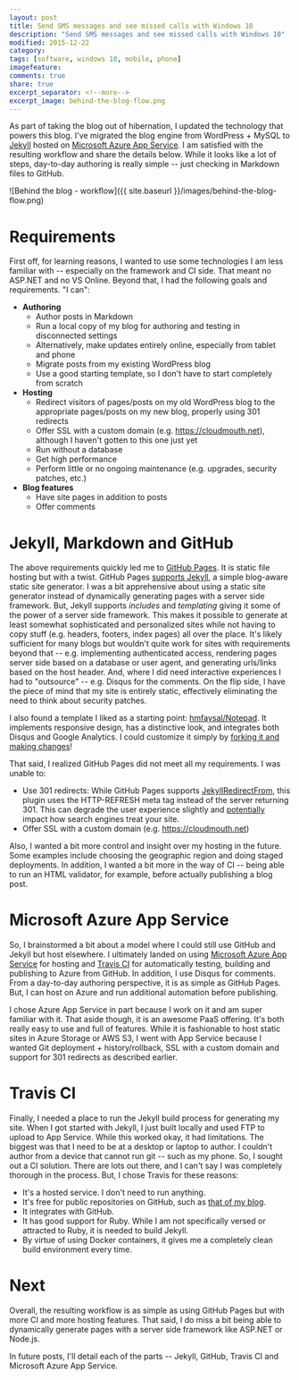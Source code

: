 ```yaml
---
layout: post
title: Send SMS messages and see missed calls with Windows 10 
description: "Send SMS messages and see missed calls with Windows 10"
modified: 2015-12-22
category: 
tags: [software, windows 10, mobile, phone]
imagefeature:
comments: true
share: true
excerpt_separator: <!--more-->
excerpt_image: behind-the-blog-flow.png
---
```

As part of taking the blog out of hibernation, I updated the technology that powers this blog. I've migrated the blog engine from WordPress + MySQL to [Jekyll](https://jekyllrb.com/) hosted on [Microsoft Azure App Service](https://azure.microsoft.com/en-us/services/app-service/). I am satisfied with the resulting workflow and share the details below. While it looks like a lot of steps, day-to-day authoring is really simple -- just checking in Markdown files to GitHub.<!--more-->

![Behind the blog - workflow]({{ site.baseurl }}/images/behind-the-blog-flow.png)

# Requirements #

First off, for learning reasons, I wanted to use some technologies I am less familiar with -- especially on the framework and CI side. That meant no ASP.NET and no VS Online. Beyond that, I had the following goals and requirements.  "I can":

- **Authoring**
  - Author posts in Markdown
  - Run a local copy of my blog for authoring and testing in disconnected settings
  - Alternatively, make updates entirely online, especially from tablet and phone
  - Migrate posts from my existing WordPress blog
  - Use a good starting template, so I don't have to start completely from scratch
- **Hosting**
  - Redirect visitors of pages/posts on my old WordPress blog to the appropriate pages/posts on my new blog, properly using 301 redirects
  - Offer SSL with a custom domain (e.g. https://cloudmouth.net), although I haven't gotten to this one just yet
  - Run without a database
  - Get high performance
  - Perform little or no ongoing maintenance (e.g. upgrades, security patches, etc.)
- **Blog features**
  - Have site pages in addition to posts
  - Offer comments

# Jekyll, Markdown and GitHub

The above requirements quickly led me to [GitHub Pages](https://pages.github.com/). It is static file hosting but with a twist. GitHub Pages [supports Jekyll](https://help.github.com/articles/using-jekyll-with-pages/), a simple blog-aware static site generator. I was a bit apprehensive about using a static site generator instead of dynamically generating pages with a server side framework. But, Jekyll supports *includes* and *templating* giving it some of the power of a server side framework. This makes it possible to generate at least somewhat sophisticated and personalized sites while not having to copy stuff (e.g. headers, footers, index pages) all over the place. It's likely sufficient for many blogs but wouldn't quite work for sites with requirements beyond that -- e.g. implementing authenticated access, rendering pages server side based on a database or user agent, and generating urls/links based on the host header. And, where I did need interactive experiences I had to "outsource" -- e.g. Disqus for the comments. On the flip side, I have the piece of mind that my site is entirely static, effectively eliminating the need to think about security patches.

I also found a template I liked as a starting point: [hmfaysal/Notepad](https://github.com/hmfaysal/Notepad). It implements responsive design, has a distinctive look, and integrates both Disqus and Google Analytics. I could customize it simply by [forking it and making changes](https://github.com/mohitsriv/Blog)!

That said, I realized GitHub Pages did not meet all my requirements. I was unable to:

- Use 301 redirects: While GitHub Pages supports [JekyllRedirectFrom](https://github.com/jekyll/jekyll-redirect-from), this plugin uses the HTTP-REFRESH meta tag instead of the server returning 301. This can degrade the user experience slightly and [potentially](http://stackoverflow.com/questions/5392001/seo-consequences-of-redirecting-with-meta-refresh) impact how search engines treat your site.
- Offer SSL with a custom domain (e.g. https://cloudmouth.net)

Also, I wanted a bit more control and insight over my hosting in the future. Some examples include choosing the geographic region and doing staged deployments. In addition, I wanted a bit more in the way of CI -- being able to run an HTML validator, for example, before actually publishing a blog post.

# Microsoft Azure App Service

So, I brainstormed a bit about a model where I could still use GitHub and Jekyll but host elsewhere. I ultimately landed on using [Microsoft Azure App Service](https://azure.microsoft.com/en-us/services/app-service/) for hosting and [Travis CI](https://travis-ci.org/) for automatically testing, building and publishing to Azure from GitHub. In addition, I use Disqus for comments. From a day-to-day authoring perspective, it is as simple as GitHub Pages. But, I can host on Azure and run additional automation before publishing.

I chose Azure App Service in part because I work on it and am super familiar with it. That aside though, it is an awesome PaaS offering. It's both really easy to use and full of features. While it is fashionable to host static sites in Azure Storage or AWS S3, I went with App Service because I wanted Git deployment + history/rollback, SSL with a custom domain and support for 301 redirects as described earlier.

# Travis CI

Finally, I needed a place to run the Jekyll build process for generating my site. When I got started with Jekyll, I just built locally and used FTP to upload to App Service. While this worked okay, it had limitations.  The biggest was that I need to be at a desktop or laptop to author. I couldn't author from a device that cannot run git -- such as my phone. So, I sought out a CI solution. There are lots out there, and I can't say I was completely thorough in the process. But, I chose Travis for these reasons:

- It's a hosted service. I don't need to run anything.
- It's free for public repositories on GitHub, such as [that of my blog](https://github.com/mohitsriv/blog).
- It integrates with GitHub.
- It has good support for Ruby. While I am not specifically versed or attracted to Ruby, it is needed to build Jekyll. 
- By virtue of using Docker containers, it gives me a completely clean build environment every time.

# Next

Overall, the resulting workflow is as simple as using GitHub Pages but with more CI and more hosting features. That said, I do miss a bit being able to dynamically generate pages with a server side framework like ASP.NET or Node.js.

In future posts, I'll detail each of the parts -- Jekyll, GitHub, Travis CI and Microsoft Azure App Service.